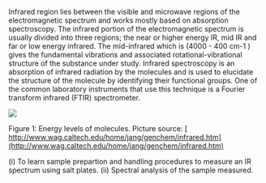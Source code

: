 Infrared region lies between the visible and microwave regions of the electromagnetic spectrum and works mostly based on absorption spectroscopy. The infrared portion of the electromagnetic spectrum is usually divided into three regions; the near or higher energy IR, mid IR and far or low energy infrared. The mid-infrared which is (4000 - 400 cm-1 ) gives the fundamental vibrations and associated rotational-vibrational structure of the substance under study. Infrared spectroscopy is an absorption of infrared radiation by the molecules and is used to elucidate the structure of the molecule by identifying their functional groups. One of the common laboratory instruments that use this technique is a Fourier transform infrared (FTIR) spectrometer.

<image src="images/figure1_exp6.gif">

Figure 1: Energy levels of molecules.
Picture source: [ http://www.wag.caltech.edu/home/jang/genchem/infrared.htm](http://www.wag.caltech.edu/home/jang/genchem/infrared.htm)


(i) To learn sample prepartion and handling procedures to measure an IR spectrum using salt plates.
(ii) Spectral analysis of the sample measured.